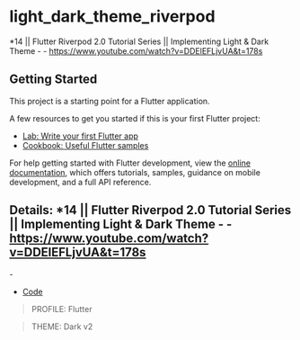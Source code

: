 # light_dark_theme_riverpod

*14 || Flutter Riverpod 2.0 Tutorial Series || Implementing Light & Dark Theme - - https://www.youtube.com/watch?v=DDElEFLjvUA&t=178s

## Getting Started

This project is a starting point for a Flutter application.

A few resources to get you started if this is your first Flutter project:

- [Lab: Write your first Flutter app](https://docs.flutter.dev/get-started/codelab)
- [Cookbook: Useful Flutter samples](https://docs.flutter.dev/cookbook)

For help getting started with Flutter development, view the
[online documentation](https://docs.flutter.dev/), which offers tutorials,
samples, guidance on mobile development, and a full API reference.



## Details:  *14 || Flutter Riverpod 2.0 Tutorial Series || Implementing Light & Dark Theme - - https://www.youtube.com/watch?v=DDElEFLjvUA&t=178s
    
-[]()     
- [Code]()     

> PROFILE: Flutter    

> THEME: Dark v2    

